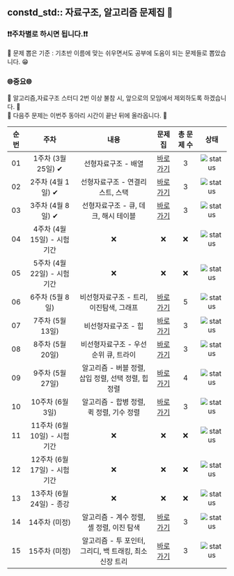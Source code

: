 ## constd_std:: 자료구조, 알고리즘 문제집 👾

### **❗️❗️주차별로 하시면 됩니다.❗️❗️**
📢 문제 뽑은 기준 : 기초반 이름에 맞는 쉬우면서도 공부에 도움이 되는 문제들로 뽑았습니다. 😁

### 🌐중요🌐

📢 알고리즘,자료구조 스터디 2번 이상 불참 시, 앞으로의 모임에서 제외하도록 하겠습니다. 🚫<br>
📢 다음주 문제는 이번주 동아리 시간이 끝난 뒤에 올라옵니다. 🌸


| 순번 | 주차                          | 내용                | 문제집    | 총 문제 수 |  상태             |
| :--: | :--------------------------: | :-----------------: | :------:  | :------: |:---------------:|
| 01 | 1주차 (3월 25일) ✔ | 선형자료구조 - 배열  | [바로가기](./Week/1st_week) | 3 | ![status](https://img.shields.io/badge/Finish%20-00900) |
| 02 | 2주차 (4월 1일)  ✔ | 선형자료구조 - 연결리스트, 스택  | [바로가기](./Week/2nd_week) | 3 | ![status](https://img.shields.io/badge/Finish%20-00900) |
| 03 | 3주차 (4월 8일)  ✔ | 선형자료구조 - 큐, 데크, 해시 테이블 | [바로가기](./Week/3rd_week) | 3 | ![status](https://img.shields.io/badge/Finish%20-00900) |
| 04 | 4주차 (4월 15일) - 시험기간 | ❌ | ❌ | ❌ | ![status](https://img.shields.io/badge/Finish%20-00900) | 
| 05 | 5주차 (4월 22일) - 시험기간 | ❌ | ❌ | ❌ | ![status](https://img.shields.io/badge/Finish%20-00900) |
| 06 | 6주차 (5월 8일)  | 비선형자료구조 - 트리, 이진탐색, 그래프  | [바로가기](./Week/6th_week) | 5 | ![status](https://img.shields.io/badge/Finish%20-00900) |
| 07 | 7주차 (5월 13일)  | 비선형자료구조 - 힙  | [바로가기](./Week/7th_week) | 3 |  ![status](https://img.shields.io/badge/Finish%20-00900) |
| 08 | 8주차 (5월 20일)  | 비선형자료구조 -  우선순위 큐, 트라이  | [바로가기](./Week/8th_week) | 3 | ![status](https://img.shields.io/badge/Finish%20-00900) |
| 09 | 9주차 (5월 27일)  | 알고리즘 - 버블 정렬, 삽입 정렬, 선택 정렬, 힙정렬  | [바로가기](./Week/9th_week) | 4 | ![status](https://img.shields.io/badge/Not%20started-112051) |
| 10 | 10주차 (6월 3일)  | 알고리즘 - 합병 정렬, 퀵 정렬, 기수 정렬  | [바로가기](./Week/10th_week) | 3 | ![status](https://img.shields.io/badge/Not%20started-112051) |
| 11 | 11주차 (6월 10일) - 시험기간  | ❌  | ❌ | ❌ | ![status](https://img.shields.io/badge/Not%20started-112051) |
| 12 | 12주차 (6월 17일) - 시험기간   | ❌ | ❌ | ❌ | ![status](https://img.shields.io/badge/Not%20started-112051) |
| 13 | 13주차 (6월 24일) - 종강 | ❌ | ❌ | ❌ | ![status](https://img.shields.io/badge/Not%20started-112051) | 
| 14 | 14주차 (미정)  | 알고리즘 - 계수 정렬, 셸 정렬, 이진 탐색 | [바로가기](./Week/14th_week) | 3 | ![status](https://img.shields.io/badge/Not%20started-112051) |
| 15 | 15주차 (미정)  | 알고리즘 - 투 포인터, 그리디, 백 트래킹, 최소 신장 트리  | [바로가기](./Week/15th_week) | 3 | ![status](https://img.shields.io/badge/Not%20started-112051) |

